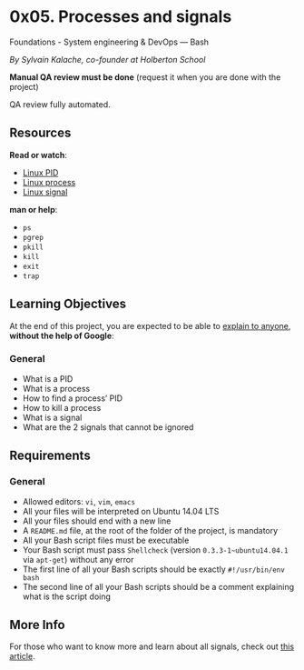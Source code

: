 
# 0x05. Processes and signals

Foundations - System engineering & DevOps ― Bash[](https://intranet.hbtn.io/projects/255#)

_By Sylvain Kalache, co-founder at Holberton School_

**Manual QA review must be done**  (request it when you are done with the project)

QA review fully automated.

## Resources

**Read or watch**:

-   [Linux PID](https://intranet.hbtn.io/rltoken/FcpEdqz8hau7eEB0Pi8Ong "Linux PID")
-   [Linux process](https://intranet.hbtn.io/rltoken/hX_t2YK0erLPbdTq0-uKwQ "Linux process")
-   [Linux signal](https://intranet.hbtn.io/rltoken/SojW4zvL8j1yaoa7_NM6rA "Linux signal")

**man or help**:

-   `ps`
-   `pgrep`
-   `pkill`
-   `kill`
-   `exit`
-   `trap`

## Learning Objectives

At the end of this project, you are expected to be able to  [explain to anyone](https://intranet.hbtn.io/rltoken/t1Sp7-FpUT0N6fWhCderRg "explain to anyone"),  **without the help of Google**:

### General

-   What is a PID
-   What is a process
-   How to find a process’ PID
-   How to kill a process
-   What is a signal
-   What are the 2 signals that cannot be ignored

## Requirements

### General

-   Allowed editors:  `vi`,  `vim`,  `emacs`
-   All your files will be interpreted on Ubuntu 14.04 LTS
-   All your files should end with a new line
-   A  `README.md`  file, at the root of the folder of the project, is mandatory
-   All your Bash script files must be executable
-   Your Bash script must pass  `Shellcheck`  (version  `0.3.3-1~ubuntu14.04.1`  via  `apt-get`) without any error
-   The first line of all your Bash scripts should be exactly  `#!/usr/bin/env bash`
-   The second line of all your Bash scripts should be a comment explaining what is the script doing

## More Info

For those who want to know more and learn about all signals, check out  [this article](https://intranet.hbtn.io/rltoken/yhnvsg_MvXuhE84jKTeXkQ "this article").
